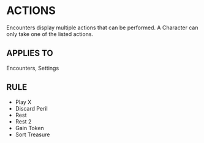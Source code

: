 # ACTIONS
Encounters display multiple actions that can be performed. A Character can only take one of the listed actions.

## APPLIES TO
Encounters, Settings

## RULE

* Play X
* Discard Peril
* Rest
* Rest 2
* Gain Token
* Sort Treasure
